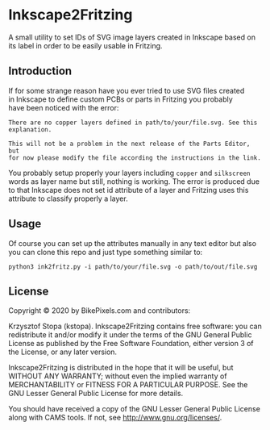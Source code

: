 # Inkscape2Fritzing

A small utility to set IDs of SVG image layers created in Inkscape
based on its label in order to be easily usable in Fritzing.

## Introduction

If for some strange reason have you ever tried to use SVG files created  
in Inkscape to define custom PCBs or parts in Fritzing you probably  
have been noticed with the error:

```
There are no copper layers defined in path/to/your/file.svg. See this explanation.

This will not be a problem in the next release of the Parts Editor, but  
for now please modify the file according the instructions in the link.
```

You probably setup properly your layers including `copper` and `silkscreen`
words as layer name but still, nothing is working. The error is produced
due to that Inkscape does not set id attribute of a layer and Fritzing
uses this attribute to classify properly a layer.

## Usage

Of course you can set up the attributes manually in any text editor but
also you can clone this repo and just type something similar to:

    python3 ink2fritz.py -i path/to/your/file.svg -o path/to/out/file.svg

## License

Copyright © 2020 by BikePixels.com and contributors:

Krzysztof Stopa (kstopa).
Inkscape2Fritzing contains free software: you can redistribute it and/or
modify it under the terms of the GNU General Public License as published
by the Free Software Foundation, either version 3 of the License, or any
later version.

Inkscape2Fritzing is distributed in the hope that it will be useful,
but WITHOUT ANY WARRANTY; without even the implied warranty of
MERCHANTABILITY or FITNESS FOR A PARTICULAR PURPOSE. See the GNU Lesser
General Public License for more details.

You should have received a copy of the GNU Lesser General Public License
along with CAMS tools. If not, see http://www.gnu.org/licenses/.